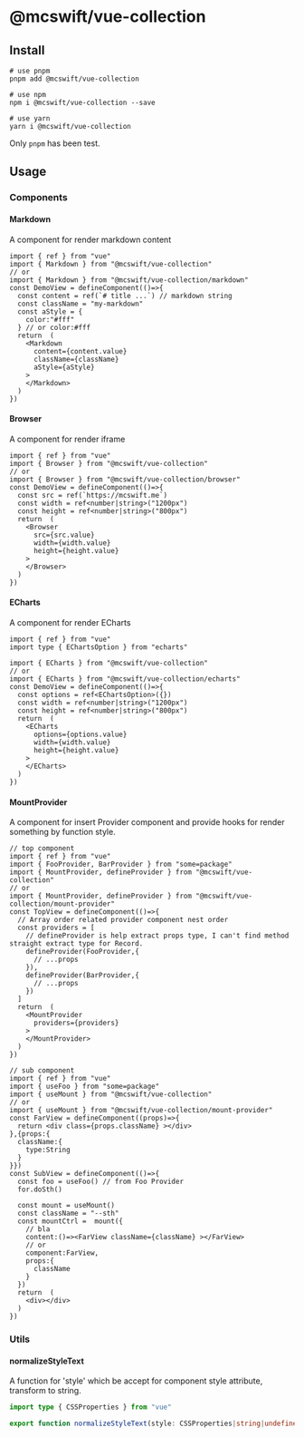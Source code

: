 # @mcswift/vue-collection

## Install

```shell
# use pnpm
pnpm add @mcswift/vue-collection

# use npm
npm i @mcswift/vue-collection --save

# use yarn
yarn i @mcswift/vue-collection

```

Only `pnpm` has been test.

## Usage

### Components

#### Markdown

A component for render markdown content

```tsx
import { ref } from "vue"
import { Markdown } from "@mcswift/vue-collection"
// or 
import { Markdown } from "@mcswift/vue-collection/markdown"
const DemoView = defineComponent(()=>{
  const content = ref(`# title ...`) // markdown string
  const className = "my-markdown"
  const aStyle = {
    color:"#fff"
  } // or color:#fff
  return  (
    <Markdown
      content={content.value}
      className={className}
      aStyle={aStyle}
    >
    </Markdown>
  )
})
```

#### Browser

A component for render iframe

```tsx
import { ref } from "vue"
import { Browser } from "@mcswift/vue-collection"
// or 
import { Browser } from "@mcswift/vue-collection/browser"
const DemoView = defineComponent(()=>{
  const src = ref(`https://mcswift.me`)
  const width = ref<number|string>("1200px")
  const height = ref<number|string>("800px")
  return  (
    <Browser
      src={src.value}
      width={width.value}
      height={height.value}
    >
    </Browser>
  )
})
```

#### ECharts

A component for render ECharts

```tsx
import { ref } from "vue"
import type { EChartsOption } from "echarts"

import { ECharts } from "@mcswift/vue-collection"
// or 
import { ECharts } from "@mcswift/vue-collection/echarts"
const DemoView = defineComponent(()=>{
  const options = ref<EChartsOption>({})
  const width = ref<number|string>("1200px")
  const height = ref<number|string>("800px")
  return  (
    <ECharts
      options={options.value}
      width={width.value}
      height={height.value}
    >
    </ECharts>
  )
})
```

#### MountProvider

A component for insert Provider component and provide hooks for render something by function style.

```tsx
// top component
import { ref } from "vue"
import { FooProvider, BarProvider } from "some=package"
import { MountProvider, defineProvider } from "@mcswift/vue-collection"
// or 
import { MountProvider, defineProvider } from "@mcswift/vue-collection/mount-provider"
const TopView = defineComponent(()=>{
  // Array order related provider component nest order
  const providers = [
    // defineProvider is help extract props type, I can't find method straight extract type for Record.
    defineProvider(FooProvider,{
      // ...props
    }),
    defineProvider(BarProvider,{
      // ...props
    })
  ]
  return  (
    <MountProvider
      providers={providers}
    >
    </MountProvider>
  )
})

// sub component
import { ref } from "vue"
import { useFoo } from "some=package"
import { useMount } from "@mcswift/vue-collection"
// or 
import { useMount } from "@mcswift/vue-collection/mount-provider"
const FarView = defineComponent((props)=>{
  return <div class={props.className} ></div>
},{props:{
  className:{
    type:String
  }
}})
const SubView = defineComponent(()=>{
  const foo = useFoo() // from Foo Provider
  for.doSth()

  const mount = useMount()
  const className = "--sth"
  const mountCtrl =  mount({
    // bla
    content:()=><FarView className={className} ></FarView>
    // or
    component:FarView,
    props:{
      className
    }
  })
  return  (
    <div></div>
  )
})

```

### Utils

#### normalizeStyleText

A function for 'style'  which be accept for component style attribute, transform to string.

```ts
import type { CSSProperties } from "vue"

export function normalizeStyleText(style: CSSProperties|string|undefined):string
```
